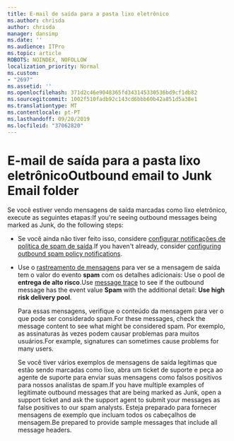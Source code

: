 ```yaml
---
title: E-mail de saída para a pasta lixo eletrônico
ms.author: chrisda
author: chrisda
manager: dansimp
ms.date: ''
ms.audience: ITPro
ms.topic: article
ROBOTS: NOINDEX, NOFOLLOW
localization_priority: Normal
ms.custom:
- "2697"
ms.assetid: ''
ms.openlocfilehash: 371d2c46e9048365fd343145330536bd9cf1db82
ms.sourcegitcommit: 1002f510fadb92c143cd6bbb60b42a851d5a38e1
ms.translationtype: MT
ms.contentlocale: pt-PT
ms.lasthandoff: 09/20/2019
ms.locfileid: "37062820"
---
```

# <a name="outbound-email-to-junk-email-folder"></a><span data-ttu-id="3abcb-102">E-mail de saída para a pasta lixo eletrônico</span><span class="sxs-lookup"><span data-stu-id="3abcb-102">Outbound email to Junk Email folder</span></span>

<span data-ttu-id="3abcb-103">Se você estiver vendo mensagens de saída marcadas como lixo eletrônico, execute as seguintes etapas:</span><span class="sxs-lookup"><span data-stu-id="3abcb-103">If you're seeing outbound messages being marked as Junk, do the following steps:</span></span>

- <span data-ttu-id="3abcb-104">Se você ainda não tiver feito isso, considere [configurar notificações de política de spam de saída](https://docs.microsoft.com/office365/securitycompliance/configure-the-outbound-spam-policy).</span><span class="sxs-lookup"><span data-stu-id="3abcb-104">If you haven't already, consider [configuring outbound spam policy notifications](https://docs.microsoft.com/office365/securitycompliance/configure-the-outbound-spam-policy).</span></span>

- <span data-ttu-id="3abcb-105">Use o [rastreamento de mensagens](https://docs.microsoft.com/office365/securitycompliance/message-trace-scc) para ver se a mensagem de saída tem o valor do evento **spam** com os detalhes adicionais: Use o pool de **entrega de alto risco**.</span><span class="sxs-lookup"><span data-stu-id="3abcb-105">Use [message trace](https://docs.microsoft.com/office365/securitycompliance/message-trace-scc) to see if the outbound message has the event value **Spam** with the additional detail: **Use high risk delivery pool**.</span></span>

  <span data-ttu-id="3abcb-106">Para essas mensagens, verifique o conteúdo da mensagem para ver o que pode ser considerado spam.</span><span class="sxs-lookup"><span data-stu-id="3abcb-106">For these messages, check the message content to see what might be considered spam.</span></span> <span data-ttu-id="3abcb-107">Por exemplo, as assinaturas às vezes podem causar problemas para muitos usuários.</span><span class="sxs-lookup"><span data-stu-id="3abcb-107">For example, signatures can sometimes cause problems for many users.</span></span>

  <span data-ttu-id="3abcb-108">Se você tiver vários exemplos de mensagens de saída legítimas que estão sendo marcadas como lixo, abra um ticket de suporte e peça ao agente de suporte para enviar suas mensagens como falsos positivos para nossos analistas de spam.</span><span class="sxs-lookup"><span data-stu-id="3abcb-108">If you have multiple examples of legitimate outbound messages that are being marked as Junk, open a support ticket and ask the support agent to submit your messages as false positives to our spam analysts.</span></span> <span data-ttu-id="3abcb-109">Esteja preparado para fornecer mensagens de exemplo que incluam todos os cabeçalhos de mensagem.</span><span class="sxs-lookup"><span data-stu-id="3abcb-109">Be prepared to provide sample messages that include all message headers.</span></span>
